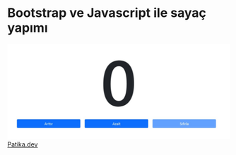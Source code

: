# Bootstrap ve Javascript ile sayaç yapımı
![Ekran görüntüsü](sayac.jpg)
[Patika.dev](https://www.patika.dev/tr)
